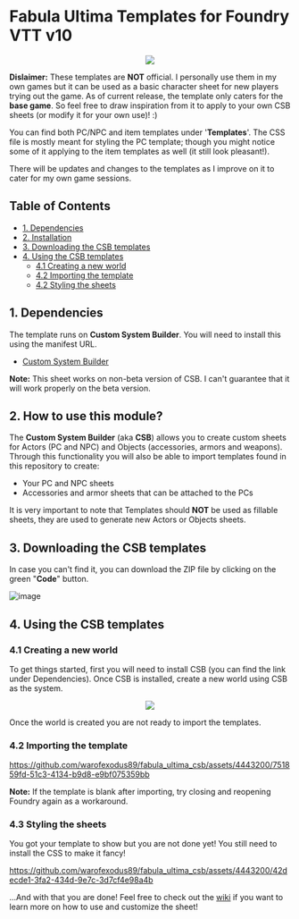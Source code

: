 # Fabula Ultima Templates for Foundry VTT v10

<p align="center"><img src="../media/fabula-ultima-cover.webp"></p>

**Dislaimer:** These templates are **NOT** official. I personally use them in my own games but it can be used as a basic character sheet for new players trying out the game. As of current release, the template only caters for the **base game**. So feel free to draw inspiration from it to apply to your own CSB sheets (or modify it for your own use)! :)

You can find both PC/NPC and item templates under '**Templates**'. The CSS file is mostly meant for styling the PC template; though you might notice some of it applying to the item templates as well (it still look pleasant!).

There will be updates and changes to the templates as I improve on it to cater for my own game sessions.

## Table of Contents

- [1. Dependencies](https://github.com/warofexodus89/fabula_ultima_csb/edit/main/README.md#1-dependencies)
- [2. Installation](https://github.com/warofexodus89/fabula_ultima_csb/edit/main/README.md#2-how-to-use-this-module)
- [3. Downloading the CSB templates](https://github.com/warofexodus89/fabula_ultima_csb/edit/main/README.md#3-downloading-the-csb-templates)
- [4. Using the CSB templates](https://github.com/warofexodus89/fabula_ultima_csb/edit/main/README.md#3-using-the-csb-templates)
  - [4.1  Creating a new world](https://github.com/warofexodus89/fabula_ultima_csb/edit/main/README.md#31-creating-a-new-world)
  - [4.2 Importing the template](https://github.com/warofexodus89/fabula_ultima_csb/edit/main/README.md#32-importing-the-template)
  - [4.2 Styling the sheets](https://github.com/warofexodus89/fabula_ultima_csb/edit/main/README.md#33-styling-the-sheets)
  

## 1. Dependencies

The template runs on **Custom System Builder**. You will need to install this using the manifest URL.

- [Custom System Builder](https://gitlab.com/custom-system-builder/custom-system-builder/-/tree/main#how-to-install-the-system)

**Note:** This sheet works on non-beta version of CSB. I can't guarantee that it will work properly on the beta version.


## 2. How to use this module?

The **Custom System Builder** (aka **CSB**) allows you to create custom sheets for Actors (PC and NPC) and Objects (accessories, armors and weapons). Through this functionality you will also be able to import templates found in this repository to create:

- Your PC and NPC sheets
- Accessories and armor sheets that can be attached to the PCs

It is very important to note that Templates should **NOT** be used as fillable sheets, they are used to generate new Actors or Objects sheets.

## 3. Downloading the CSB templates

In case you can't find it, you can download the ZIP file by clicking on the green "**Code**" button.

![image](https://github.com/warofexodus89/fabula_ultima_csb/assets/4443200/397bc943-e0f7-455c-bfb4-cd217c3db2e5)


## 4. Using the CSB templates

### 4.1 Creating a new world

To get things started, first you will need to install CSB (you can find the link under Dependencies). Once CSB is installed, create a new world using CSB as the system.

<p align="center"><img src="../media/create_world.png"></p>

Once the world is created you are not ready to import the templates.

### 4.2 Importing the template

https://github.com/warofexodus89/fabula_ultima_csb/assets/4443200/751859fd-51c3-4134-b9d8-e9bf075359bb

**Note:** If the template is blank after importing, try closing and reopening Foundry again as a workaround.

### 4.3 Styling the sheets

You got your template to show but you are not done yet! You still need to install the CSS to make it fancy!

https://github.com/warofexodus89/fabula_ultima_csb/assets/4443200/42decde1-3fa2-434d-9e7c-3d7cf4e98a4b


...And with that you are done! Feel free to check out the [wiki](https://github.com/warofexodus89/fabula_ultima_csb/wiki) if you want to learn more on how to use and customize the sheet!

